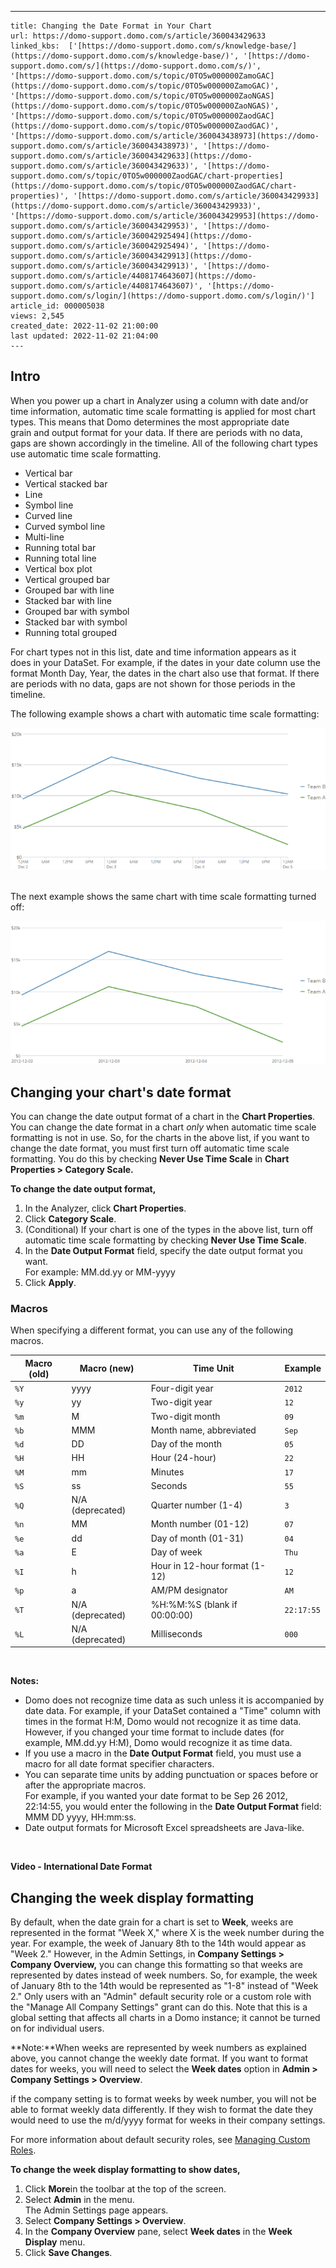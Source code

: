 ---
    title: Changing the Date Format in Your Chart
    url: https://domo-support.domo.com/s/article/360043429633
    linked_kbs:  ['[https://domo-support.domo.com/s/knowledge-base/](https://domo-support.domo.com/s/knowledge-base/)', '[https://domo-support.domo.com/s/](https://domo-support.domo.com/s/)', '[https://domo-support.domo.com/s/topic/0TO5w000000ZamoGAC](https://domo-support.domo.com/s/topic/0TO5w000000ZamoGAC)', '[https://domo-support.domo.com/s/topic/0TO5w000000ZaoNGAS](https://domo-support.domo.com/s/topic/0TO5w000000ZaoNGAS)', '[https://domo-support.domo.com/s/topic/0TO5w000000ZaodGAC](https://domo-support.domo.com/s/topic/0TO5w000000ZaodGAC)', '[https://domo-support.domo.com/s/article/360043438973](https://domo-support.domo.com/s/article/360043438973)', '[https://domo-support.domo.com/s/article/360043429633](https://domo-support.domo.com/s/article/360043429633)', '[https://domo-support.domo.com/s/topic/0TO5w000000ZaodGAC/chart-properties](https://domo-support.domo.com/s/topic/0TO5w000000ZaodGAC/chart-properties)', '[https://domo-support.domo.com/s/article/360043429933](https://domo-support.domo.com/s/article/360043429933)', '[https://domo-support.domo.com/s/article/360043429953](https://domo-support.domo.com/s/article/360043429953)', '[https://domo-support.domo.com/s/article/360042925494](https://domo-support.domo.com/s/article/360042925494)', '[https://domo-support.domo.com/s/article/360043429913](https://domo-support.domo.com/s/article/360043429913)', '[https://domo-support.domo.com/s/article/4408174643607](https://domo-support.domo.com/s/article/4408174643607)', '[https://domo-support.domo.com/s/login/](https://domo-support.domo.com/s/login/)']
    article_id: 000005038
    views: 2,545
    created_date: 2022-11-02 21:00:00
    last updated: 2022-11-02 21:04:00
    ---



Intro
-----


When you power up a chart in Analyzer using a column with date and/or time information, automatic time scale formatting is applied for most chart types. This means that Domo determines the most appropriate date grain and output format for your data. If there are periods with no data, gaps are shown accordingly in the timeline. All of the following chart types use automatic time scale formatting.


* Vertical bar
* Vertical stacked bar
* Line
* Symbol line
* Curved line
* Curved symbol line
* Multi-line
* Running total bar
* Running total line
* Vertical box plot
* Vertical grouped bar
* Grouped bar with line
* Stacked bar with line
* Grouped bar with symbol
* Stacked bar with symbol
* Running total grouped


For chart types not in this list, date and time information appears as it does in your DataSet. For example, if the dates in your date column use the format Month Day, Year, the dates in the chart also use that format. If there are periods with no data, gaps are not shown for those periods in the timeline. 


The following example shows a chart with automatic time scale formatting:


![timescales_on_large.png](timescales_on_large.png)  


The next example shows the same chart with time scale formatting turned off:


![timescales_off_large.png](timescales_off_large.png)


Changing your chart's date format
---------------------------------


You can change the date output format of a chart in the **Chart Properties**. You can change the date format in a chart *only* when automatic time scale formatting is not in use. So, for the charts in the above list, if you want to change the date format, you must first turn off automatic time scale formatting. You do this by checking **Never Use Time Scale** in **Chart Properties > Category Scale.**


**To change the date output format,**


1. In the Analyzer, click **Chart Properties**.
2. Click **Category Scale**.
3. (Conditional) If your chart is one of the types in the above list, turn off automatic time scale formatting by checking **Never Use Time Scale**.
4. In the **Date Output Format** field, specify the date output format you want.  
For example: MM.dd.yy or MM-yyyy
5. Click **Apply**.


### Macros


When specifying a different format, you can use any of the following macros. 




| Macro (old) | Macro (new) | Time Unit | Example |
| --- | --- | --- | --- |
| `%Y` | yyyy | Four-digit year | `2012` |
| `%y` | yy | Two-digit year | `12` |
| `%m` | M | Two-digit month | `09` |
| `%b` | MMM | Month name, abbreviated | `Sep` |
| `%d` | DD | Day of the month | `05` |
| `%H` | HH | Hour (24-hour) | `22` |
| `%M` | mm | Minutes | `17` |
| `%S` | ss | Seconds | `55` |
| `%Q` | N/A (deprecated) | Quarter number (1-4) | `3` |
| `%n` | MM | Month number (01-12) | `07` |
| `%e` | dd | Day of month (01-31) | `04` |
| `%a` | E | Day of week | `Thu` |
| `%I` | h | Hour in 12-hour format (1-12) | `12` |
| `%p` | a | AM/PM designator | `AM` |
| `%T` | N/A (deprecated) | %H:%M:%S (blank if 00:00:00) | `22:17:55` |
| `%L` | N/A (deprecated) | Milliseconds | `000` |


 




 


**Notes:**


* Domo does not recognize time data as such unless it is accompanied by date data. For example, if your DataSet contained a "Time" column with times in the format H:M, Domo would not recognize it as time data. However, if you changed your time format to include dates (for example, MM.dd.yy H:M), Domo would recognize it as time data.
* If you use a macro in the **Date Output Format** field, you must use a macro for all date format specifier characters.
* You can separate time units by adding punctuation or spaces before or after the appropriate macros.  
For example, if you wanted your date format to be Sep 26 2012, 22:14:55, you would enter the following in the **Date Output Format** field: MMM DD yyyy, HH:mm:ss.
* Date output formats for Microsoft Excel spreadsheets are Java-like.






 


**Video - International Date Format**



Changing the week display formatting
------------------------------------


By default, when the date grain for a chart is set to **Week**, weeks are represented in the format "Week X," where X is the week number during the year. For example, the week of January 8th to the 14th would appear as "Week 2." However, in the Admin Settings, in **Company Settings > Company Overview,** you can change this formatting so that weeks are represented by dates instead of week numbers. So, for example, the week of January 8th to the 14th would be represented as "1-8" instead of "Week 2." Only users with an "Admin" default security role or a custom role with the "Manage All Company Settings" grant can do this. Note that this is a global setting that affects all charts in a Domo instance; it cannot be turned on for individual users.




 


**Note:**When weeks are represented by week numbers as explained above, you cannot change the weekly date format. If you want to format dates for weeks, you will need to select the **Week dates** option in **Admin > Company Settings > Overview**.  



if the company setting is to format weeks by week number, you will not be able to format weekly data differently. If they wish to format the date they would need to use the m/d/yyyy format for weeks in their company settings.


For more information about default security roles, see [Managing Custom Roles](/s/article/360043438973 "Security Role Reference").


**To change the week display formatting to show dates,**


1. Click **More**in the toolbar at the top of the screen.
2. Select **Admin** in the menu.  
The Admin Settings page appears.
3. Select **Company Settings > Overview**.
4. In the **Company Overview** pane, select **Week dates** in the **Week Display** menu.
5. Click **Save Changes**.

